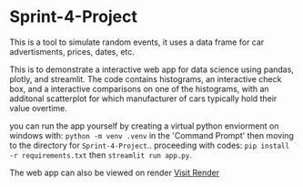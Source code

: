 # Sprint-4-Project

This is a tool to simulate random events, it uses a data frame for car advertisments, prices, dates, etc.

This is to demonstrate a interactive web app for data science using pandas, plotly, and streamlit. The code contains histograms, an interactive check box, and a interactive comparisons on one of the histograms, with an additonal scatterplot for which manufacturer of cars typically hold their value overtime.

you can run the app yourself by creating a virtual python enviorment on windows with:
`python -m venv .venv` in the 'Command Prompt' then moving to the directory for `Sprint-4-Project`..
proceeding with codes: `pip install -r requirements.txt` then `streamlit run app.py`.

The web app can also be viewed on render <a href="https://www.example.com" target="_blank">Visit Render</a>